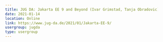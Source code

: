 ```yaml
---
title: JUG DA: Jakarta EE 9 and Beyond (Ivar Grimstad, Tanja Obradovic)
date: 2021-01-14
location: Online
link: https://www.jug-da.de/2021/01/Jakarta-EE-9/
usergroup: jugda
type: usergroup
---
```

